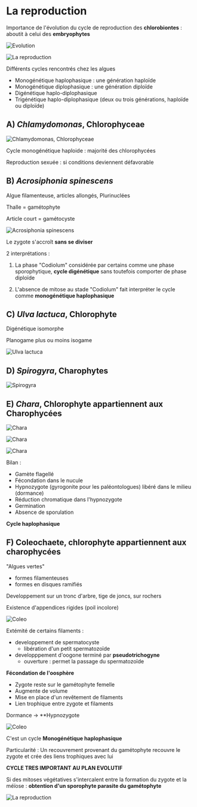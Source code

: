 # La reproduction

Importance de l'évolution du cycle de reproduction des **chlorobiontes** : aboutit à celui des **embryophytes**

![Evolution](Images/evo.JPG)

![La reproduction](Images/rap.JPG)

Différents cycles rencontrés chez les algues

* Monogénétique haplophasique : une génération haploïde 
* Monogénétique diplophasique : une génération diploïde 
* Digénétique haplo-diplophasique 
* Trigénétique haplo-diplophasique (deux ou trois générations, haploïde ou diploïde)

## A) *Chlamydomonas*, Chlorophyceae

![Chlamydomonas, Chlorophyceae](Images/chla.JPG)

Cycle monogénétique haploide : majorité des chlorophycées

Reproduction sexuée : si conditions deviennent défavorable

## B) *Acrosiphonia spinescens*

Algue filamenteuse, articles allongés, Plurinuclées

Thalle = gamétophyte

Article court = gamétocyste

![Acrosiphonia spinescens](Images/acros.JPG)

Le zygote s'accroît **sans se diviser**

2 interprétations :

1) La phase "Codiolum" considérée par certains comme une phase sporophytique, **cycle digénétique** sans toutefois comporter de phase diploïde

2) L'absence de mitose au stade "Codiolum" fait interpréter le cycle comme **monogénétique haplophasique**

## C) *Ulva lactuca*, Chlorophyte

Digénétique isomorphe

Planogame plus ou moins isogame

![Ulva lactuca](Images/mdr.JPG)

## D) *Spirogyra*, Charophytes

![Spirogyra](Images/spi.JPG)

## E) *Chara*, Chlorophyte appartiennent aux Charophycées

![Chara](Images/chara.JPG)

![Chara](Images/chara2.JPG)

![Chara](Images/chara3.JPG)

Bilan :

* Gamète flagellé
* Fécondation dans le nucule
* Hypnozygote (gyrogonite pour les paléontologues) libéré dans le milieu (dormance)
* Réduction chromatique dans l'hypnozygote
* Germination
* Absence de sporulation

**Cycle haplophasique**

## F) Coleochaete, chlorophyte appartiennent aux charophycées

"Algues vertes"

* formes filamenteuses
* formes en disques ramifiés

Developpement sur un tronc d'arbre, tige de joncs, sur rochers

Existence d'appendices rigides (poil incolore)

![Coleo](Images/av2.JPG)

Extémité de certains filaments :

* developpement de spermatocyste
	* libération d'un petit spermatozoïde
* developppement d'oogone terminé par **pseudotrichogyne**
	* ouverture : permet la passage du spermatozoïde

**Fécondation de l'oosphère**

* Zygote reste sur le gamétophyte femelle
* Augmente de volume 
* Mise en place d'un revêtement de filaments
* Lien trophique entre zygote et filaments

Dormance -> **Hypnozygote

![Coleo](Images/coleo.JPG)

C'est un cycle **Monogénétique haplophasique**

Particularité : Un recouvrement provenant du gamétophyte recouvre le zygote et crée des liens trophiques avec lui

**CYCLE TRES IMPORTANT AU PLAN EVOLUTIF**

Si des mitoses végétatives s'intercalent entre la formation du zygote et la méïose : **obtention d'un sporophyte parasite du gamétophyte**

![La reproduction](Images/repro.JPG)

